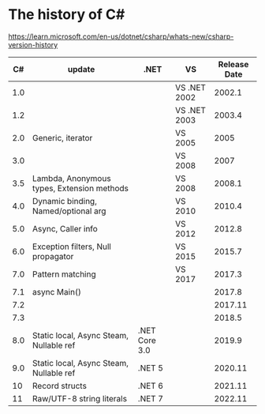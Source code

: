 # The history of C#
https://learn.microsoft.com/en-us/dotnet/csharp/whats-new/csharp-version-history

| C#   |       update                               | .NET          | VS             | Release Date |
|------| -------------------------------------------|---------------|----------------|--------------|
| 1.0  |                                            |               | VS .NET 2002   | 2002.1       |
| 1.2  |                                            |               | VS .NET 2003   | 2003.4       |
| 2.0  | Generic, iterator                          |               | VS 2005        | 2005         |
| 3.0  |                                            |               | VS 2008        | 2007         |
| 3.5  | Lambda, Anonymous types, Extension methods |               | VS 2008        | 2008.1       |
| 4.0  | Dynamic binding, Named/optional arg        |               | VS 2010        | 2010.4       |
| 5.0  | Async, Caller info                         |               | VS 2012        | 2012.8       |
| 6.0  | Exception filters,  Null propagator        |               | VS 2015        | 2015.7       |
| 7.0  | Pattern matching                           |               | VS 2017        | 2017.3       |
| 7.1  | async Main()                               |               |                | 2017.8       |
| 7.2  |                                            |               |                | 2017.11      |
| 7.3  |                                            |               |                | 2018.5       |
| 8.0  | Static local, Async Steam, Nullable ref    | .NET Core 3.0 |                | 2019.9       |
| 9.0  | Static local, Async Steam, Nullable ref    | .NET 5        |                | 2020.11      |
| 10   | Record structs                             | .NET 6        |                | 2021.11      |
| 11   | Raw/UTF-8 string literals                  | .NET 7        |                | 2022.11      |
